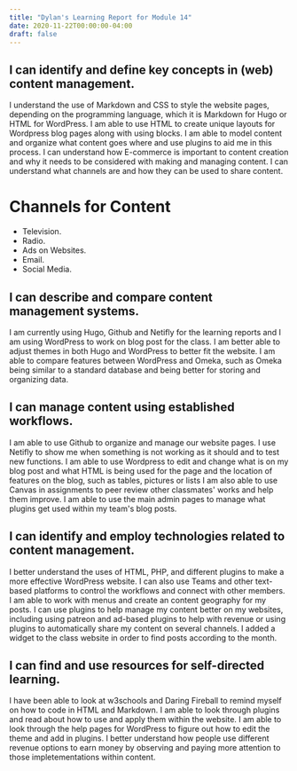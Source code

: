 ```yaml
---
title: "Dylan's Learning Report for Module 14"
date: 2020-11-22T00:00:00-04:00
draft: false
---
```


I can identify and define key concepts in (web) content management.
-------------------------------------------------------------------
I understand the use of Markdown and CSS to style the website pages, depending on the programming language, which it is Markdown for Hugo or HTML for WordPress.
I am able to use HTML to create unique layouts for Wordpress blog pages along with using blocks.
I am able to model content and organize what content goes where and use plugins to aid me in this process.
I can understand how E-commerce is important to content creation and why it needs to be considered with making and managing content.
I can understand what channels are and how they can be used to share content.

Channels for Content
=================
+ Television.
+ Radio.
+ Ads on Websites.
+ Email.
+ Social Media.

I can describe and compare content management systems.
-------------------------------------------------------------------
I am currently using Hugo, Github and Netifly for the learning reports and I am using WordPress to work on blog post for the class. 
I am better able to adjust themes in both Hugo and WordPress to better fit the website.
I am able to compare features between WordPress and Omeka, such as Omeka being similar to a standard database and being better for storing and organizing data.

I can manage content using established workflows.
-------------------------------------------------------------------
I am able to use Github to organize and manage our website pages. I use Netifly to show me when something is not working as it should and to test new functions. 
I am able to use Wordpress to edit and change what is on my blog post and what HTML is being used for the page and the location of features on the blog, such as tables, pictures or lists
I am also able to use Canvas in assignments to peer review other classmates' works and help them improve.
I am able to use the main admin pages to manage what plugins get used within my team's blog posts.

I can identify and employ technologies related to content management.
---------------------------------------------------------------------
I better understand the uses of HTML, PHP, and different plugins to make a more effective WordPress website.
I can also use Teams and other text-based platforms to control the workflows and connect with other members.
I am able to work with menus and create an content geography for my posts.
I can use plugins to help manage my content better on my websites, including using patreon and ad-based plugins to help with revenue or using plugins to automatically share my content on several channels.
I added a widget to the class website in order to find posts according to the month.

I can find and use resources for self-directed learning.
-------------------------------------------------------------------
I have been able to look at w3schools and Daring Fireball to remind myself on how to code in HTML and Markdown.
I am able to look through plugins and read about how to use and apply them within the website.
I am able to look through the help pages for WordPress to figure out how to edit the theme and add in plugins.
I better understand how people use different revenue options to earn money by observing and paying more attention to those impletementations within content.
